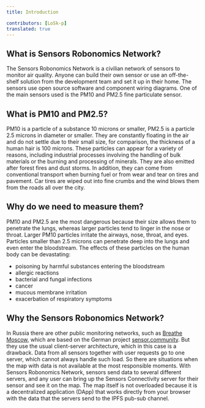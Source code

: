 ```yaml
---
title: Introduction

contributors: [LoSk-p]
translated: true
---
```


## What is Sensors Robonomics Network?

The Sensors Robonomics Network is a civilian network of sensors to monitor air quality. Anyone can build their own sensor or use an off-the-shelf solution from the development team and set it up in their home. 
The sensors use open source software and component wiring diagrams. One of the main sensors used is the PM10 and PM2.5 fine particulate sensor.

## What is PM10 and PM2.5?

PM10 is a particle of a substance 10 microns or smaller, PM2.5 is a particle 2.5 microns in diameter or smaller. 
They are constantly floating in the air and do not settle due to their small size, for comparison, the thickness of a human hair is 100 microns.
These particles can appear for a variety of reasons, including industrial processes involving the handling of bulk materials or the burning and processing of minerals. 
They are also emitted after forest fires and dust storms. In addition, they can come from conventional transport when burning fuel or from wear and tear on tires and pavement. 
Car tires are wiped out into fine crumbs and the wind blows them from the roads all over the city.

## Why do we need to measure them?

PM10 and PM2.5 are the most dangerous because their size allows them to penetrate the lungs, whereas larger particles tend to linger in the nose or throat. 
Larger PM10 particles irritate the airways, nose, throat, and eyes. Particles smaller than 2.5 microns can penetrate deep into the lungs and even enter the bloodstream. 
The effects of these particles on the human body can be devastating:
- poisoning by harmful substances entering the bloodstream
- allergic reactions
- bacterial and fungal infections
- cancer
- mucous membrane irritation
- exacerbation of respiratory symptoms

## Why the Sensors Robonomics Network?

In Russia there are other public monitoring networks, such as [Breathe Moscow](https://breathe.moscow/), which are based on the German project [sensor.community](https://sensor.community/ru/). 
But they use the usual client-server architecture, which in this case is a drawback. Data from all sensors together with user requests go to one server, 
which cannot always handle such load. So there are situations when the map with data is not available at the most 
responsible moments. With Sensors Robonomics Network, sensors send data to several different servers, and any user can bring up the Sensors Connectivity server for their sensor and see it on the map. 
The map itself is not overloaded because it is a decentralized application (DApp) that works directly from your browser with the data that the servers send to the IPFS pub-sub channel.
